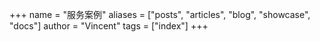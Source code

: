 +++
name = "服务案例"
aliases = ["posts", "articles", "blog", "showcase", "docs"]
author = "Vincent"
tags = ["index"]
+++
